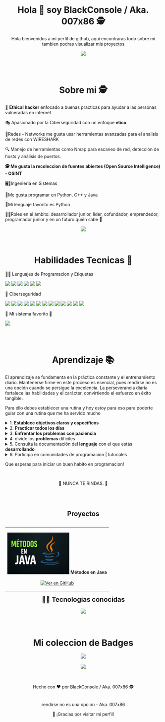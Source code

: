 
<!DOCTYPE html>
<html lang="en">
<head>
    <meta charset="UTF-8">
    <meta name="viewport" content="width=device-width, initial-scale=1.0">
    
</head>
<body>

<br>
<!--Intro start-->
<h1 align="center">Hola 👋  soy BlackConsole / Aka. 007x86 🕵️ </h1> 
<p align="center">Hola bienvenidos a mi perfil de github, aqui encontraras todo sobre mi tambien podras visualizar mis proyectos</p>

<p align="center">
  <img src="https://img.shields.io/badge/GitHub-181717?style=for-the-badge&logo=github&logoColor=white" width="150"/>
</p>

</br>

<br>
<h1 align="center">Sobre mi 🕵️</h1>
<p align="left"> 🤖 <strong>Ethical hacker</strong> enfocado a buenas practicas para ayudar a las personas vulneradas en internet</p>
<p align="left">🎭 Apasionado por la Ciberseguridad con un enfoque <strong>etico</strong></p>
<p align="left">🛜Redes - Networks me gusta usar herramientas avanzadas para el analisis de redes con WIRESHARK </p>
<p align="left">🔍 Manejo de herramientas como Nmap para escaneo de red, detección de hosts y análisis de puertos.</p>
<p align="left"> <strong>🕵️ Me gusta la recoleccion de fuentes abiertes (Open Source Intelligence) -  OSINT</strong></p>
<p align="left">🖥️👾Ingenieria en Sistemas</p>
<p align="left">📌Me gusta programar en Python, C++ y Java</p>
<p align="left">🐍Mi lenguaje favorito es Python</p>
<p align="left">🙋‍♂️Roles en el ámbito: desarrollador junior, líder, cofundador, emprendedor, programador junior y en un futuro quién sabe 🧐 </p>

<div align="center">
<img src="https://img.shields.io/badge/-Rendirse%20no%20es%20una%20opcion-blue?style=for-the-badge" width="310"/>
</div>

</br>


<br>
<h1 align="center">Habilidades Tecnicas 📄</h1>

<p align="left">👨‍💻 Lenguajes de Programacion y Etiquetas</p>


<p align="left">
  <img src="https://img.shields.io/badge/Python-3776AB?style=for-the-badge&logo=python&logoColor=white" />
  <img src="https://img.shields.io/badge/Java-ED8B00?style=for-the-badge&logo=java&logoColor=white" />
  <img src="https://img.shields.io/badge/C++-00599C?style=for-the-badge&logo=c%2b%2b&logoColor=white" />
  <img src="https://img.shields.io/badge/HTML5-E34F26?style=for-the-badge&logo=html5&logoColor=white" />
  <img src="https://img.shields.io/badge/HTML-239120?style=for-the-badge&logo=html5&logoColor=whit" />
  <img src="https://img.shields.io/badge/CSS3-1572B6?style=for-the-badge&logo=css3&logoColor=white" />  
</p>

<p align="left">👾 Ciberseguridad</p>

<p align="left" width="300">
  <img src="https://img.shields.io/badge/Ethical_Hacking-gray?style=for-the-badge&logo=kalilinux&logoColor=white" />   
  <img src="https://img.shields.io/badge/Linux-FCC624?style=for-the-badge&logo=linux&logoColor=black" />
  <img src="https://img.shields.io/badge/OSINT-INVESTIGATION-orange?style=for-the-badge" />
  <img src="https://img.shields.io/badge/Nmap-004d7a?style=for-the-badge&logo=gnu-bash&logoColor=white" />  
  <img src="https://img.shields.io/badge/OSINT-darkgreen?style=for-the-badge&logo=google&logoColor=white" />
  <img src="https://img.shields.io/badge/Inteligencia_Artificial-5c2d91?style=for-the-badge&logo=openai&logoColor=white">
  <img src="https://img.shields.io/badge/Redes-0d47a1?style=for-the-badge&logo=cisco&logoColor=white" />
  <img src="https://img.shields.io/badge/Investigación-8e24aa?style=for-the-badge&logo=academia&logoColor=white" />
  <img src="https://img.shields.io/badge/Cisco%20Cybersecurity-0074CC?style=for-the-badge&logo=cisco&logoColor=white" />  
  <img src="https://img.shields.io/badge/Wireshark-007ACC?style=for-the-badge&logo=wireshark&logoColor=white" />  
  <img src="https://img.shields.io/badge/Herramientas%20Avanzadas%20de%20Ciberseguridad-008080?style=for-the-badge&logo=securityscorecard&logoColor=white" />
  <img src="https://img.shields.io/badge/GNU%20Bash-4EAA25?style=for-the-badge&logo=GNU%20Bash&logoColor=white" />
  <img src="https://img.shields.io/badge/Tor_Browser-7D4698?style=for-the-badge&logo=Tor-Browser&logoColor=white" />  
</p>

<p align="left">📍 Mi sistema favorito 💜</p>

<p align="left">
   <img src="https://img.shields.io/badge/Kali%20Linux-6F42C1?style=for-the-badge&logo=kali-linux&logoColor=white" width="170" />

</p>



</br>    


<br>
<h1 align="center">Aprendizaje 📚</h1>

<p align="left">El aprendizaje se fundamenta en la práctica constante y el entrenamiento diario. Mantenerse firme en este proceso es esencial, pues rendirse no es una opción cuando se persigue la excelencia. La perseverancia diaria fortalece las habilidades y el carácter, convirtiendo el esfuerzo en éxito tangible.</p>
<p align="left">Para ello debes establecer una rutina y hoy estoy para eso para poderte guiar con una rutina que me ha servido mucho</p>

<details>
  <summary>1. <strong>Establece objetivos claros y específicos</strong></summary>
  <p align="left">
    Establecer una meta con la que deseas aprender, ya sea una nueva habilidad o un nuevo lenguaje de programación, servirá para saber qué queremos alcanzar. Crea proyectos donde cada vez subas el nivel para aprender más o simplemente aplicar lo aprendido.
  </p>
</details>

<details>
  <summary>2. <strong>Practicar todos los días</strong></summary>
  <p align="left">
    Es importante en cualquier ámbito, ya sea programación u otros campos. Toda habilidad se mejora a base de la práctica. En la programación, esta se fortalece con la práctica constante, aunque sea por un tiempo corto. Esto ayuda a mantener el cerebro activo para no olvidar lo aprendido.
  </p>
</details>

<details>
  <summary>3. <strong>Enfrentar los problemas con paciencia</strong></summary>
  <p align="left">
    En la programación, en cualquier momento pueden surgir problemas. Uno de los problemas comunes al inicio, cuando aprendes, es sentir que no eres capaz o que no podrás continuar porque no entiendes. Aunque puede parecer difícil, la clave está en mantener la constancia y la disciplina, valores esenciales para cualquier programador exitoso. Siempre hay que perseverar para alcanzar lo que queremos, porque las mejores empresas de desarrollo son exitosas gracias a su perseverancia. Esa es la clave para avanzar en programación y lograr lo que todos buscamos: el <strong>ÉXITO</strong>.
  </p>
</details>

<details>
    <summary>4.  divide los  <strong>problemas</strong> dificiles</summary>
    <p align="left">En programación, es fundamental aprender a dividir los problemas difíciles en partes más pequeñas y manejables. Esta técnica permite abordar cada segmento con mayor claridad y precisión, evitando la sensación de frustración o bloqueo.</p>
    <p align="left">Dividir los problemas facilita la concentración en cada etapa, mejora la organización del trabajo y promueve buenas prácticas de programación. Al enfrentar desafíos complejos de forma progresiva, se desarrolla disciplina y perseverancia, valores esenciales para cualquier profesional en el área.</p>
</details>

<details>
  <summary>5. Consulta la documentación del <strong>lenguaje</strong> con el que estás <strong>desarrollando</strong></summary>
  <p align="left">
    Usualmente, cuando estamos desarrollando algún programa en un lenguaje de programación, tendemos a olvidar ciertas cosas, ya que no somos máquinas ni robots. A veces decimos al principio:
  </p>
  <blockquote align="left">"¡Ash, se me olvidó cómo se hacía!"</blockquote>
  <p align="left">
    Ese es el momento en el cual debemos consultar la documentación del lenguaje en sus páginas oficiales, hacer búsquedas, consultar y/o buscar en sitios para desarrollo como 
    <a href="https://stackoverflow.com" target="_blank" rel="noopener noreferrer">StackOverflow</a>, 
    o simplemente investigando en Google.
  </p>
  <p align="left">
    ¡Allí es donde podemos recordar lo aprendido o incluso aprender algo nuevo! ¿Qué esperas para buscar la documentación del lenguaje que estás utilizando?
  </p>
</details>

<details>
    <summary>6. Participa en comunidades de programacion | tutoriales</summary>
    <p align="left">Unas de las mejores formas de aprender programacion es participar en comunidades de prograamacion, comunidades donde se enfocan a enseñar, donde explican formas, conceptos, tecnicas o hasta guias de aprendizaje desde 0, te preguntaras ahora mismo ¿En donde puedo encontrar esas comunidades? bueno es una gran pregunta para responder, algunas formas de encontrar comunidades es viendo tutoriales de programacion algunas veces creadores de contenido enfocados a la progrmacion o en algun otor ambito tienen sus comunidades alojadas en algunas red sociales como en <strong>Discord</strong>  o comunidades de hacking etico que se alojan en diferentes redes sociales en la cual no mencionare.</p>
    <p align="left">Ahora para los tutoriales es tambien otras de las formas para lograr aprender algo nuevo y esto combinado practicando lograras entender nuevos conocimientos, practicar y ver tutoriales es la mejor forma de lograr aprender o comprender algo!</p>
</details>


<p align="left">Que esperas para iniciar un buen habito en programacion!</p> </br>

   <!-- Comentario invisible -->
<!-- NUNCA TE RINDAS. -->

<!-- Texto visible y centrado -->
<p align="center">🚀 NUNCA TE RINDAS. 💪</p>
    
</ol>
</br>

<br>
    <div id="tablas">
    <h2 align="center">Proyectos</h2>
        <table align="left">
            <tr>
                <td align="center">
                    <p>
                        <img src="./assets/metodos.webp" width="200" title="Métodos en Java" alt="Imagen del proyecto Métodos">
                        <strong>Métodos en Java</strong><br><br>
                        <a href="https://github.com/BlackConsol/metodos" title="Ir al recurso">
                        <img src="https://img.shields.io/badge/GITHUB-000000?style=for-the-badge&logo=github&logoColor=white" alt="Ver en GitHub" title="Ver en GitHub">
                        </a>    
                    </p>
                </td>
            </tr>
        </table>
    </div>

</br>


<br><br>



</br>

<br>
<h2 align="center">👨‍💻 Tecnologias conocidas</h2>

<div align="center">
    <img src="https://skillicons.dev/icons?i=python,java,cpp,html,css,git,github,visualstudio,idea,kali,linux,ps,supabase,vercel,windows" />
</div>


</br>





<br>
<h1 align="center">Mi coleccion de Badges</h1>
<p align="center">
  <img src="https://img.shields.io/badge/Introduction%20to%20Cybersecurity-0074CC?style=for-the-badge&logo=cisco&logoColor=white" width="300" />  
</p>
<p align="center"> 
  <img src="https://img.shields.io/badge/Python%20Essentials%20-Cisco%20Networking%20Academy-blue?logo=python&logoColor=white" width="300"" />
</p>

</br>





    
</body>
</html>





<p align="center">
  Hecho con ❤️ por BlackConsole / Aka. 007x86 🕵️  
  <br>
  <br><br>
  rendirse no es una opcion - Aka. 007x86
</p>
<p align="center">
  🚀 ¡Gracias por visitar mi perfil!
</p>

<!--

**BlackConsol/BlackConsol** is a ✨ _special_ ✨ repository because its `README.md` (this file) appears on your GitHub profile.

Here are some ideas to get you started:

- 🔭 I’m currently working on ...
- 🌱 I’m currently learning ...
- 👯 I’m looking to collaborate on ...
- 🤔 I’m looking for help with ...
- 💬 Ask me about ...
- 📫 How to reach me: ...
- 😄 Pronouns: ...
- ⚡ Fun fact: ...
![Dialogflow](https://img.shields.io/badge/dialogflow-FF9800?style=for-the-badge&logo=dialogflow&logoColor=white)
